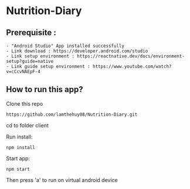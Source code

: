 # Nutrition-Diary
## Prerequisite : 
    - "Android Studio" App installed successfully
    - Link download : https://developer.android.com/studio
    - Link setup environment : https://reactnative.dev/docs/environment-setup?guide=native
    - Link guide setup environment : https://www.youtube.com/watch?v=cCcvNAEpF-4

## How to run this app?
Clone this repo 
```
https://github.com/lamthehuy08/Nutrition-Diary.git
```
cd to folder client

Run install: 
```
npm install
```

Start app:
```
npm start
```
Then press 'a' to run on virtual android device